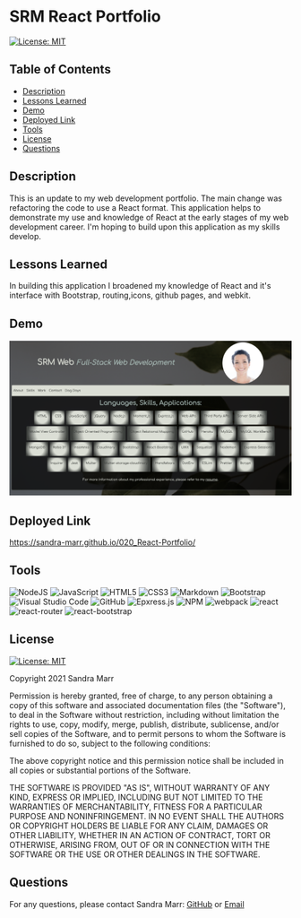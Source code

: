 # SRM React Portfolio

[![License: MIT](https://img.shields.io/badge/License-MIT-yellow.svg)](https://opensource.org/licenses/MIT)

## Table of Contents
* [Description](#description)
* [Lessons Learned](#lessons-learned)
* [Demo](#demo)
* [Deployed Link](#deployed-link)
* [Tools](#tools)
* [License](#license)
* [Questions](#questions)
## Description 
This is an update to my web development portfolio. The main change was refactoring the code to use a React format.
This application helps to demonstrate my use and knowledge of React at the early stages of my web development career. I'm hoping to build upon this application as my skills develop.

## Lessons Learned
In building this application I broadened my knowledge of React and it's interface with Bootstrap, routing,icons, github pages, and webkit.

## Demo
  ![Demo](./public/ReactPortfolio.png)

## Deployed Link
https://sandra-marr.github.io/020_React-Portfolio/

## Tools
<img alt="NodeJS" src="https://img.shields.io/badge/node.js-%2343853D.svg?style=for-the-badge&logo=node-dot-js&logoColor=white"/>  <img alt="JavaScript" src="https://img.shields.io/badge/javascript-%23323330.svg?style=for-the-badge&logo=javascript&logoColor=%23F7DF1E"/>  <img alt="HTML5" src="https://img.shields.io/badge/html5-%23E34F26.svg?style=for-the-badge&logo=html5&logoColor=white"/>  <img alt="CSS3" src="https://img.shields.io/badge/css3-%231572B6.svg?style=for-the-badge&logo=css3&logoColor=white"/>  <img alt="Markdown" src="https://img.shields.io/badge/markdown-%23000000.svg?style=for-the-badge&logo=markdown&logoColor=white"/>  <img alt="Bootstrap" src="https://img.shields.io/badge/bootstrap-%23563D7C.svg?style=for-the-badge&logo=bootstrap&logoColor=white"/>  <img alt="Visual Studio Code" src="https://img.shields.io/badge/VisualStudioCode-0078d7.svg?style=for-the-badge&logo=visual-studio-code&logoColor=white"/>  <img alt="GitHub" src="https://img.shields.io/badge/github-%23121011.svg?style=for-the-badge&logo=github&logoColor=white"/>  <img alt="Epxress.js" src="https://img.shields.io/badge/express.js-%23404d59.svg?style=for-the-badge&logo=express&logoColor=%2361DAFB"/>  <img alt="NPM" src="https://img.shields.io/badge/NPM-%23000000.svg?style=for-the-badge&logo=npm&logoColor=white"/>  <img alt="webpack" src="https://img.shields.io/badge/webpack-%238DD6F9.svg?style=for-the-badge&logo=webpack&logoColor=black"/>  <img alt="react" src="https://img.shields.io/badge/react-%2320232a.svg?style=for-the-badge&logo=react&logoColor=%2361DAFB"/>  <img alt="react-router" src="https://img.shields.io/badge/React_Router-CA4245?style=for-the-badge&logo=react-router&logoColor=white">  <img alt="react-bootstrap" src="https://img.shields.io/badge/React_Bootstrap-%2320232a?style=for-the-badge&logo=react-bootstrap&logoColor=white">

## License
[![License: MIT](https://img.shields.io/badge/License-MIT-yellow.svg)](https://opensource.org/licenses/MIT)

Copyright 2021 Sandra Marr

  Permission is hereby granted, free of charge, to any person obtaining a copy of this software and associated documentation files (the "Software"), to deal in the Software without restriction, including without limitation the rights to use, copy, modify, merge, publish, distribute, sublicense, and/or sell copies of the Software, and to permit persons to whom the Software is furnished to do so, subject to the following conditions:
  
  The above copyright notice and this permission notice shall be included in all copies or substantial portions of the Software.
  
  THE SOFTWARE IS PROVIDED "AS IS", WITHOUT WARRANTY OF ANY KIND, EXPRESS OR IMPLIED, INCLUDING BUT NOT LIMITED TO THE WARRANTIES OF MERCHANTABILITY, FITNESS FOR A PARTICULAR PURPOSE AND NONINFRINGEMENT. IN NO EVENT SHALL THE AUTHORS OR COPYRIGHT HOLDERS BE LIABLE FOR ANY CLAIM, DAMAGES OR OTHER LIABILITY, WHETHER IN AN ACTION OF CONTRACT, TORT OR OTHERWISE, ARISING FROM, OUT OF OR IN CONNECTION WITH THE SOFTWARE OR THE USE OR OTHER DEALINGS IN THE SOFTWARE.

## Questions

For any questions, please contact Sandra Marr: [GitHub](https://github.com/sandra-marr) or [Email](srpeters44@gmail.com)
